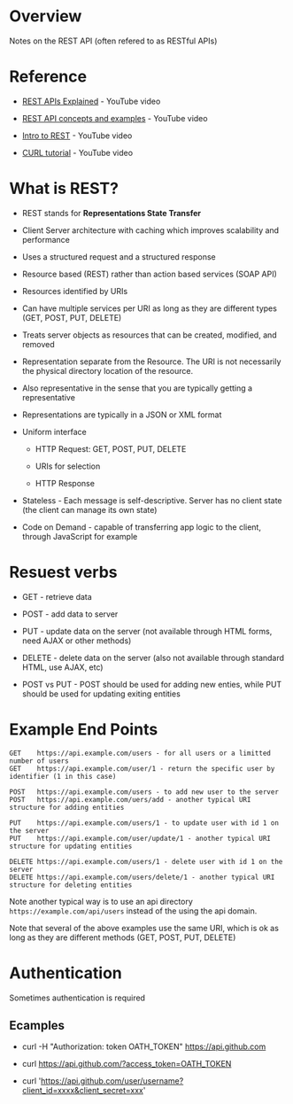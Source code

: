 # Overview

Notes on the REST API (often refered to as RESTful APIs)

# Reference

* [REST APIs Explained](https://www.youtube.com/watch?v=Q-BpqyOT3a8) - YouTube video

* [REST API concepts and examples](https://www.youtube.com/watch?v=7YcW25PHnAA) - YouTube video

* [Intro to REST](https://www.youtube.com/watch?v=llpr5924N7E) - YouTube video

* [CURL tutorial](https://www.youtube.com/watch?v=7XUibDYw4mc) - YouTube video

# What is REST?

* REST stands for **Representations State Transfer**

* Client Server architecture with caching which improves scalability and performance

* Uses a structured request and a structured response

* Resource based (REST) rather than action based services (SOAP API)

* Resources identified by URIs

* Can have multiple services per URI as long as they are different types (GET, POST, PUT, DELETE)

* Treats server objects as resources that can be created, modified, and removed

* Representation separate from the Resource.  The URI is not necessarily the physical directory location of the resource.

* Also representative  in the sense that you are typically getting a representative 

* Representations are typically in a JSON or XML format

* Uniform interface

  * HTTP Request: GET, POST, PUT, DELETE
  
  * URIs for selection
  
  * HTTP Response

* Stateless - Each message is self-descriptive.  Server has no client state (the client can manage its own state)

* Code on Demand - capable of transferring app logic to the client, through JavaScript for example

# Resuest verbs

* GET - retrieve data

* POST - add data to server

* PUT - update data on the server (not available through HTML forms, need AJAX or other methods)

* DELETE - delete data on the server (also not available through standard HTML, use AJAX, etc)

* POST vs PUT - POST should be used for adding new enties, while PUT should be used for updating exiting entities

# Example End Points

```
GET    https://api.example.com/users - for all users or a limitted number of users
GET    https://api.example.com/user/1 - return the specific user by identifier (1 in this case)

POST   https://api.example.com/users - to add new user to the server
POST   https://api.example.com/uers/add - another typical URI structure for adding entities

PUT    https://api.example.com/users/1 - to update user with id 1 on the server
PUT    https://api.example.com/user/update/1 - another typical URI structure for updating entities

DELETE https://api.example.com/users/1 - delete user with id 1 on the server
DELETE https://api.example.com/users/delete/1 - another typical URI structure for deleting entities
```
Note another typical way is to use an api directory `https://example.com/api/users` instead of the using the api domain.

Note that several of the above examples use the same URI, which is ok as long as they are different methods (GET, POST, PUT, DELETE)

# Authentication

Sometimes authentication is required

## Ecamples

* curl -H "Authorization: token OATH_TOKEN" https://api.github.com

* curl https://api.github.com/?access_token=OATH_TOKEN

* curl 'https://api.github.com/user/username?client_id=xxxx&client_secret=xxx'
